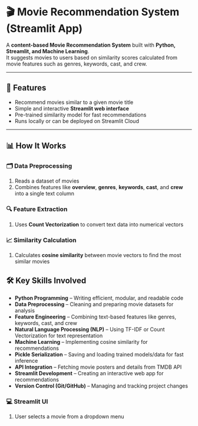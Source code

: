 # 🎬 Movie Recommendation System (Streamlit App)

A **content-based Movie Recommendation System** built with **Python, Streamlit, and Machine Learning**.  
It suggests movies to users based on similarity scores calculated from movie features such as genres, keywords, cast, and crew.

---

## 📌 Features

- Recommend movies similar to a given movie title  
- Simple and interactive **Streamlit web interface**  
- Pre-trained similarity model for fast recommendations  
- Runs locally or can be deployed on Streamlit Cloud

---

## 📊 How It Works

### 🗂 Data Preprocessing
1. Reads a dataset of movies  
2. Combines features like **overview**, **genres**, **keywords**, **cast**, and **crew** into a single text column  

### 🔍 Feature Extraction
1. Uses **Count Vectorization** to convert text data into numerical vectors  

### 📈 Similarity Calculation
1. Calculates **cosine similarity** between movie vectors to find the most similar movies

## 🛠 Key Skills Involved

- **Python Programming** – Writing efficient, modular, and readable code  
- **Data Preprocessing** – Cleaning and preparing movie datasets for analysis  
- **Feature Engineering** – Combining text-based features like genres, keywords, cast, and crew  
- **Natural Language Processing (NLP)** – Using TF-IDF or Count Vectorization for text representation  
- **Machine Learning** – Implementing cosine similarity for recommendations  
- **Pickle Serialization** – Saving and loading trained models/data for fast inference  
- **API Integration** – Fetching movie posters and details from TMDB API  
- **Streamlit Development** – Creating an interactive web app for recommendations  
- **Version Control (Git/GitHub)** – Managing and tracking project changes  


### 💻 Streamlit UI
1. User selects a movie from a dropdown menu  



